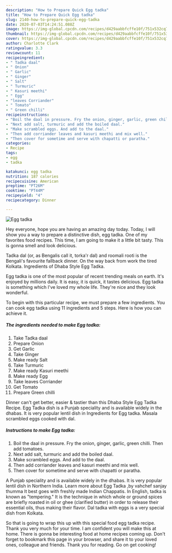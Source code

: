 ```yaml
---
description: "How to Prepare Quick Egg tadka"
title: "How to Prepare Quick Egg tadka"
slug: 2140-how-to-prepare-quick-egg-tadka
date: 2020-07-03T14:24:51.088Z
image: https://img-global.cpcdn.com/recipes/d429aabbfcffe10f/751x532cq70/egg-tadka-recipe-main-photo.jpg
thumbnail: https://img-global.cpcdn.com/recipes/d429aabbfcffe10f/751x532cq70/egg-tadka-recipe-main-photo.jpg
cover: https://img-global.cpcdn.com/recipes/d429aabbfcffe10f/751x532cq70/egg-tadka-recipe-main-photo.jpg
author: Charlotte Clark
ratingvalue: 3.3
reviewcount: 11
recipeingredient:
- " Tadka daal"
- " Onion"
- " Garlic"
- " Ginger"
- " Salt"
- " Turmuric"
- " Kasuri meethi"
- " Egg"
- "leaves Corriander"
- " Tomato"
- " Green chilli"
recipeinstructions:
- "Boil the daal in pressure. Fry the onion, ginger, garlic, green chilli. Then add tomatoes."
- "Next add salt, turmuric and add the boiled daal."
- "Make scrambled eggs. And add to the daal."
- "Then add corriander leaves and kasuri meethi and mix well."
- "Then cover for sometime and serve with chapatti or paratha."
categories:
- Recipe
tags:
- egg
- tadka

katakunci: egg tadka 
nutrition: 187 calories
recipecuisine: American
preptime: "PT26M"
cooktime: "PT44M"
recipeyield: "4"
recipecategory: Dinner

---
```



![Egg tadka](https://img-global.cpcdn.com/recipes/d429aabbfcffe10f/751x532cq70/egg-tadka-recipe-main-photo.jpg)

Hey everyone, hope you are having an amazing day today. Today, I will show you a way to prepare a distinctive dish, egg tadka. One of my favorites food recipes. This time, I am going to make it a little bit tasty. This is gonna smell and look delicious.

Tadka dal (or, as Bengalis call it, torka&#39;r dal) and roomali rooti is the Bengali&#39;s favourite fallback dinner. On the way back from work the tired Kolkata. Ingredients of Dhaba Style Egg Tadka.

Egg tadka is one of the most popular of recent trending meals on earth. It's enjoyed by millions daily. It is easy, it is quick, it tastes delicious. Egg tadka is something which I've loved my whole life. They're nice and they look wonderful.


To begin with this particular recipe, we must prepare a few ingredients. You can cook egg tadka using 11 ingredients and 5 steps. Here is how you can achieve it.

<!--inarticleads1-->

##### The ingredients needed to make Egg tadka:

1. Take  Tadka daal
1. Prepare  Onion
1. Get  Garlic
1. Take  Ginger
1. Make ready  Salt
1. Take  Turmuric
1. Make ready  Kasuri meethi
1. Make ready  Egg
1. Take leaves Corriander
1. Get  Tomato
1. Prepare  Green chilli


Dinner can&#39;t get better, easier &amp; tastier than this Dhaba Style Egg Tadka Recipe. Egg Tadka dish is a Punjab speciality and is available widely in the dhabas. It is very popular lentil dish in Ingredients for Egg tadka. Masala scrambled eggs cooked with dal. 

<!--inarticleads2-->

##### Instructions to make Egg tadka:

1. Boil the daal in pressure. Fry the onion, ginger, garlic, green chilli. Then add tomatoes.
1. Next add salt, turmuric and add the boiled daal.
1. Make scrambled eggs. And add to the daal.
1. Then add corriander leaves and kasuri meethi and mix well.
1. Then cover for sometime and serve with chapatti or paratha.


A Punjab speciality and is available widely in the dhabas. It is very popular lentil dish in Northern India. Learn more about Egg Tadka ,by vahchef sanjay thumma It best goes with freshly made Indian Chappatis. In English, tadka is known as &#34;tempering.&#34; It is the technique in which whole or ground spices are briefly roasted in oil or ghee (clarified butter) in order to release their essential oils, thus making their flavor. Dal tadka with eggs is a very special dish from Kolkata. 

So that is going to wrap this up with this special food egg tadka recipe. Thank you very much for your time. I am confident you will make this at home. There is gonna be interesting food at home recipes coming up. Don't forget to bookmark this page in your browser, and share it to your loved ones, colleague and friends. Thank you for reading. Go on get cooking!
